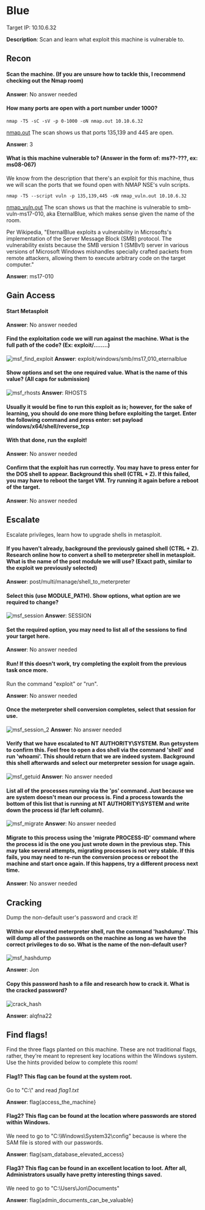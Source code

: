 # Blue
Target IP: 10.10.6.32

**Description**: Scan and learn what exploit this machine is vulnerable to.

## Recon
#### Scan the machine. (If you are unsure how to tackle this, I recommend checking out the Nmap room)
**Answer**: No answer needed

#### How many ports are open with a port number under 1000?
```
nmap -T5 -sC -sV -p 0-1000 -oN nmap.out 10.10.6.32
```
[nmap.out](./nmap.out)
The scan shows us that ports 135,139 and 445 are open.

**Answer**: 3

#### What is this machine vulnerable to? (Answer in the form of: ms??-???, ex: ms08-067)
We know from the description that there's an exploit for this machine, thus we will scan the ports that we found open with NMAP NSE's vuln scripts.
```
nmap -T5 --script vuln -p 135,139,445 -oN nmap_vuln.out 10.10.6.32

```
[nmap_vuln.out](./nmap_vuln.out)
The scan shows us that the machine is vulnerable to smb-vuln-ms17-010, aka EternalBlue, which makes sense given the name of the room.

Per Wikipedia, "EternalBlue exploits a vulnerability in Microsofts's implementation of the Server Message Block (SMB) protocol. The vulnerability exists because the SMB version 1 (SMBv1) server in various versions of Microsoft Windows mishandles specially crafted packets from remote attackers, allowing them to execute arbitrary code on the target computer."

**Answer**: ms17-010

## Gain Access
#### Start Metasploit
**Answer**: No answer needed

#### Find the exploitation code we will run against the machine. What is the full path of the code? (Ex: exploit/........)
![msf_find_exploit](./images/msf_find_exploit.png)
**Answer**: exploit/windows/smb/ms17_010_eternalblue

#### Show options and set the one required value. What is the name of this value? (All caps for submission)
![msf_rhosts](./images/msf_rhosts.png)
**Answer**: RHOSTS

#### Usually it would be fine to run this exploit as is; however, for the sake of learning, you should do one more thing before exploiting the target. Enter the following command and press enter: set payload windows/x64/shell/reverse_tcp
#### With that done, run the exploit!
**Answer**: No answer needed

#### Confirm that the exploit has run correctly. You may have to press enter for the DOS shell to appear. Background this shell (CTRL + Z). If this failed, you may have to reboot the target VM. Try running it again before a reboot of the target. 
**Answer**: No answer needed

## Escalate
Escalate privileges, learn how to upgrade shells in metasploit.

#### If you haven't already, background the previously gained shell (CTRL + Z). Research online how to convert a shell to meterpreter shell in metasploit. What is the name of the post module we will use? (Exact path, similar to the exploit we previously selected) 
**Answer**: post/multi/manage/shell_to_meterpreter

#### Select this (use MODULE_PATH). Show options, what option are we required to change?
![msf_session](./images/msf_session.png)
**Answer**: SESSION

#### Set the required option, you may need to list all of the sessions to find your target here. 
**Answer**: No answer needed

#### Run! If this doesn't work, try completing the exploit from the previous task once more.
Run the command "exploit" or "run".

**Answer**: No answer needed

#### Once the meterpreter shell conversion completes, select that session for use.
![msf_session_2](./images/msf_session_2.png)
**Answer**: No answer needed

#### Verify that we have escalated to NT AUTHORITY\SYSTEM. Run getsystem to confirm this. Feel free to open a dos shell via the command 'shell' and run 'whoami'. This should return that we are indeed system. Background this shell afterwards and select our meterpreter session for usage again. 
![msf_getuid](./images/msf_getuid.png)
**Answer**: No answer needed

#### List all of the processes running via the 'ps' command. Just because we are system doesn't mean our process is. Find a process towards the bottom of this list that is running at NT AUTHORITY\SYSTEM and write down the process id (far left column).
![msf_migrate](./images/msf_migrate.png)
**Answer**: No answer needed

#### Migrate to this process using the 'migrate PROCESS-ID' command where the process id is the one you just wrote down in the previous step. This may take several attempts, migrating processes is not very stable. If this fails, you may need to re-run the conversion process or reboot the machine and start once again. If this happens, try a different process next time. 
**Answer**: No answer needed

## Cracking
Dump the non-default user's password and crack it!

#### Within our elevated meterpreter shell, run the command 'hashdump'. This will dump all of the passwords on the machine as long as we have the correct privileges to do so. What is the name of the non-default user? 
![msf_hashdump](./images/msf_hashdump.png)

**Answer**: Jon

#### Copy this password hash to a file and research how to crack it. What is the cracked password?
![crack_hash](./images/crack_hash.png)

**Answer**: alqfna22

## Find flags!
Find the three flags planted on this machine. These are not traditional flags, rather, they're meant to represent key locations within the Windows system. Use the hints provided below to complete this room!

#### Flag1? This flag can be found at the system root. 
Go to "C:\\" and read *flag1.txt*

**Answer**: flag{access_the_machine} 

#### Flag2? This flag can be found at the location where passwords are stored within Windows.
We need to go to "C:\Windows\System32\config\" because is where the SAM file is stored with our passwords.

**Answer**: flag{sam_database_elevated_access}

#### Flag3? This flag can be found in an excellent location to loot. After all, Administrators usually have pretty interesting things saved.
We need to go to "C:\Users\Jon\Documents\"

**Answer**: flag{admin_documents_can_be_valuable}
